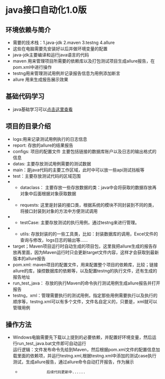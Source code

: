 # java接口自动化1.0版  
## 环境依赖与简介
- 需要的技术栈：1.java-jdk 2.maven 3.testng 4.allure
- 这些在电脑需要先安装好以后并做环境变量的配置
- java-jdk主要编译和运行java语言的代码
- maven 用来管理项目所需要的依赖库以及打包测试项目生成allure报告，在pom.xml中进行操作  
- testng用来管理测试用例并记录报告信息为用例添加断言  
- allure 用来生成报告展示效果
## 基础代码学习
- java基础学习可以[点击这里查看](src/main/java/Java_basics/)
## 项目的目录介绍  
- logs:用来记录测试用例执行的日志信息
- report: 存放的allure的结果报告
- configs: 项目的配置文件 主要包括链接的数据库账户以及日志的输出格式的信息  
- datas: 主要存放测试用例需要的测试数据  
- main：是java代码的主要工作区域，此时中可以放一些api测试挡板等
- test：主要存放测试代码的区域范围  
- - dataclass： 主要存放一些存放数据的类：java中会将获取的数据存放再对象中后面根据对象获取数据  
- - requests: 这里是封装的接口类，根据系统的模块不同封装到不同的类，将接口封装到对象的方法中方便测试调用  
- - testCase: 主要存放测试的执行用例，通过testng来进行管理。 
- - utils: 存放封装的的一些工具类，比如：封装数据库的调用，Excel文件的查询与修改，logs日志的输出等......  
- target；Maven项目运行时自动生成的项目包，这里我把allure生成的报告存放再里面，因为Maven运行时只会更新target文件内容，这样才会获取到最新版本的allure报告  
- pom.xml: maven项目的配置文件，用来配置整个项目的依赖库，比较；链接allure的库，操控数据库的依赖等，以及配置testng的执行文件，还有生成的报告地址  
- run_test_java： 存放的执行Maven的命令执行测试用例生成allure报告并打开报告  
- testng，xml：管理需要执行的测试用例，指定那些用例需要执行以及执行的顺序等，testng.xml可以有多个文件，文件名自定义的，只要是，xml就可以管理用例  
## 操作方法
- Windows电脑需要先下载以上提到的必要依赖，并配置好环境变量，然后运行run_test_java.bat文件即可自动运行  
运行逻辑：文件发布命令先给到Maven，然后根据pom.xml文件的配置信息加载里面的依赖项，并运行testng.xml,根据testng.xml中添加的测试case执行测试，生成allure报告，通过allure命令自动打开报告，作为展示  

  -                 后续代码更新中......

